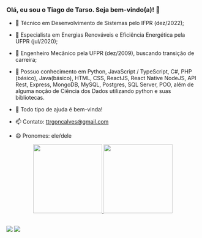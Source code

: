 ### Olá, eu sou o Tiago de Tarso. Seja bem-vindo(a)! 👋


- 🔭 Técnico em Desenvolvimento de Sistemas pelo IFPR (dez/2022);
- 🔭 Especialista em Energias Renováveis e Eficiência Energética pela UFPR (jul/2020);
- 🔭 Engenheiro Mecânico pela UFPR (dez/2009), buscando transição de carreira;
- 🌱 Possuo conhecimento em Python, JavaScript / TypeScript, C#, PHP (básico), Java(básico), HTML, CSS, ReactJS, React Native NodeJS, API Rest, Express, MongoDB, MySQL, Postgres, SQL Server, POO, além de alguma noção de Ciência dos Dados utilizando python e suas bibliotecas.

- 🤔 Todo tipo de ajuda é bem-vinda!
- 📫 Contato: ttrgoncalves@gmail.com
- 😄 Pronomes: ele/dele

<div align="center">
  <a href="https://github.com/tiagodetarso">
  <img height="180em" src="https://github-readme-stats.vercel.app/api?username=tiagodetarso&show_icons=true&theme=dark&include_all_commits=true&count_private=true"/>
  <img height="180em" src="https://github-readme-stats.vercel.app/api/top-langs/?username=tiagodetarso&layout=compact&langs_count=7&theme=dark"/>
</div>

##

<div>
<a href = "mailto:ttrgoncalves@gmail.com"><img src="https://img.shields.io/badge/-Gmail-%23333?style=for-the-badge&logo=gmail&logoColor=red" target="_blank"></a>
<a href="https://www.linkedin.com/in/tiago-de-tarso-raggiotto-gonçalves-6375223b/" target="_blank"><img src="https://img.shields.io/badge/-LinkedIn-%230077B5?style=for-the-badge&logo=linkedin&logoColor=white" target="_blank"></a>
</div>
